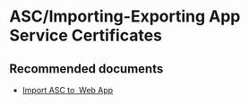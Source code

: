 <properties
	pageTitle="ASC/Importing-Exporting App Service Certificates"
	description="ASC/Importing-Exporting App Service Certificates"
	service="microsoft.asc"
	resource="asc"
	authors="shrahman"
	displayOrder=""
	selfHelpType="generic"
	supportTopicIds="32604395"
	resourceTags=""
	productPesIds="16512"
	cloudEnvironments="public"
/>

# ASC/Importing-Exporting App Service Certificates

## **Recommended documents**

* [Import ASC to  Web App](https://docs.microsoft.com/azure/app-service/web-sites-purchase-ssl-web-site#step-5---assign-certificate-to-app-service-app)